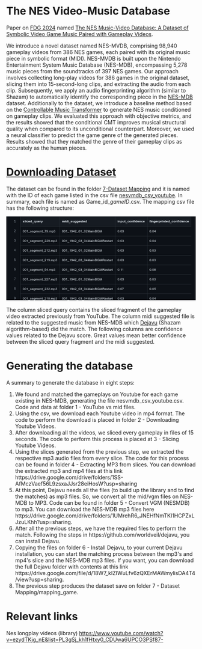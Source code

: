 
# The NES Video-Music Database
Paper on [FDG 2024](https://www.fdg.org.br/) named [The NES Music-Video Database: A Dataset of Symbolic Video Game Music
Paired with Gameplay Videos](https://arxiv.org/abs/2404.04420).


We introduce a novel dataset named NES-MVDB, comprising 98,940 gameplay videos from 386 NES games, each paired with its original music piece in symbolic format (MIDI). NES-MVDB is built upon the Nintendo Entertainment System Music Database (NES-MDB), encompassing 5,278 music pieces from the soundtracks of 397 NES games. Our approach involves collecting long-play videos for 386 games in the original dataset, slicing them into 15-second-long clips, and extracting the audio from each clip. Subsequently, we apply an audio fingerprinting algorithm (similar to Shazam) to automatically identify the corresponding piece in the [NES-MDB](https://github.com/chrisdonahue/nesmdb#dataset-information) dataset.  Additionally to the dataset, we introduce a baseline method based on the [Controllable Music Transformer](https://github.com/cardoso-data-science/nesmvdb-bl) to generate NES music conditioned on gameplay clips. We evaluated this approach with objective metrics, and the results showed that the conditional CMT improves musical structural quality when compared to its unconditional counterpart. Moreover, we used a neural classifier to predict the game genre of the generated pieces. Results showed that they matched the genre of their gameplay clips as accurately as the human pieces.



# [Downloading Dataset](https://drive.google.com/drive/folders/1H9LaoBqB-6-DUpXte0-DRKa8ko2cJOjv?usp=sharing)
The dataset can be found in the folder [7-Dataset Mapping]([https://github.com/cardoso-data-science/nesmvdb-bl](https://github.com/rubensolv/NES-VMDB/tree/main/7%20-%20Dataset%20Mapping/mapping_game)) and it is named with the ID of each game listed in the csv file [nesvmdb_csv_youtube](https://github.com/rubensolv/NES-VMDB/blob/main/1%20-%20youtube%20vs%20mid%20files/nesvmdb_csv_youtube.csv). 
In summary, each file is named as Game_id_*gameID*.csv. The mapping csv file has the following structure:

![alt text](https://github.com/rubensolv/NES-VMDB/blob/main/images/mapping_csv_structure.png)
 
The column sliced query contains the sliced fragment of the gameplay video extracted previously from YouTube. The column midi suggested file is related to the suggested music from NES-MDB which [Dejavu](https://github.com/worldveil/dejavu) (Shazam algorithm-based) did the match. The following columns are confidence values related to the Dejavu score. Great values mean better confidence between the sliced query fragment and the midi suggested. 


# Generating the database
A summary to generate the database in eight steps:
<ol>
 <li> We found and matched the gameplays on Youtube for each game existing in NES-MDB, generating the file nesvmdb_csv_youtube.csv. Code and data at folder 1 - YouTube vs mid files.</li>
 <li> Using the csv, we download each Youtube video in mp4 format. The code to perform the download is placed in folder 2 - Downloading Youtube Videos.</li>
 <li> After downloading all the videos, we sliced every gameplay in files of 15 seconds. The code to perform this process is placed at 3 - Slicing Youtube Videos.</li>
 <li> Using the slices generated from the previous step, we extracted the respective mp3 audio files from every slice. The code for this process can be found in folder 4 - Extracting MP3 from slices. You can download the extracted mp3 and mp4 files at this link https://drive.google.com/drive/folders/1SS-AfMczVaef56L9zsxaJJsr28eiHosW?usp=sharing </li>
 <li> At this point, Dejavu needs all the files (to build up the library and to find the matches) as mp3 files. So, we convert all the mid/vgm files on NES-MDB to MP3. Code can be found in folder 5 - Convert VGM (NESMDB) to mp3. You can download the NES-MDB mp3 files here https://drive.google.com/drive/folders/1UMrehR6_JNEHfNmTKI1HCPZxLJzuLKhh?usp=sharing. </li>
 <li> After all the previous steps, we have the required files to perform the match. Following the steps in https://github.com/worldveil/dejavu, you can install Dejavu. </li>
 <li> Copying the files on folder 6 - Install Dejavu, to your current Dejavu installation, you can start the matching process between the mp3's and mp4's slice and the NES-MDB mp3 files. If you want, you can download the full Dejavu folder with contents at this link https://drive.google.com/file/d/18W7_kIZIWuLfv6zQXErMAWmylisDA4T4/view?usp=sharing. </li>
 <li> The previous step produces the dataset save on folder 7 - Dataset Mapping/mapping_game. </li>
</ol>

# Relevant links

Nes longplay videos (library)
https://www.youtube.com/watch?v=ezydTKjg_nE&list=PL3gSj_kh1fHtxy0_CDUwa6UPCO3PSf87-

